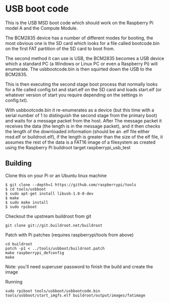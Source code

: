 # USB boot code

This is the USB MSD boot code which should work on the Raspberry Pi model A and the Compute Module.

The BCM2835 device has a number of different modes for booting, the most obvious one is the SD card
which looks for a file called bootcode.bin on the first FAT partition of the SD card to boot from.

The second method it can use is USB, the BCM2835 becomes a USB device which a standard PC (a Windows
or Linux PC or even a Raspberry Pi) will enumerate.  The usbbootcode.bin is then squirted down the USB
to the BCM2835.

This is then executing the second stage boot process that normally looks for a file called config.txt
and start.elf on the SD card and loads start.elf (or whatever version of start you require depending
on the settings in config.txt).

With usbbootcode.bin it re-enumerates as a device (but this time with a serial number of 1 to distinguish
the second stage from the primary boot) and waits for a message packet from the host.  After
The message packet it receives the data (the length is in the message packet), and it then checks the
length of the downloaded information (should be an .elf file either msd.elf or buildroot.elf), if the
length is greater than the size of the elf file, it assumes the rest of the data is a FAT16 image of a
filesystem as created using the Raspberry Pi buildroot target raspberrypi_usb_test

## Building

Clone this on your Pi or an Ubuntu linux machine

```
$ git clone --depth=1 https://github.com/raspberrypi/tools
$ cd tools/usbboot
$ sudo apt-get install libusb-1.0-0-dev
$ make
$ sudo make install
$ sudo rpiboot
```

Checkout the upstream buildroot from git

```
git clone git://git.buildroot.net/buildroot
```

Patch with Pi patches (requires raspberrypi/tools from above)

```
cd buildroot
patch -p1 < ../tools/usbboot/buildroot.patch
make raspberrypi_defconfig
make
```

Note: you'll need superuser password to finish the build and create the image

Running

```
sudo rpiboot tools/usbboot/usbbootcode.bin tools/usbboot/start_imgfs.elf buildroot/output/images/fatimage
```
